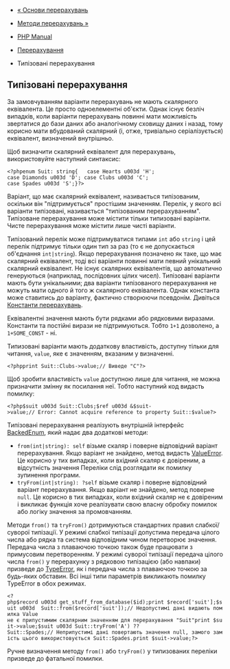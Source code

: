 - [« Основи перерахувань](language.enumerations.basics.md)
- [Методи перерахувань »](language.enumerations.methods.md)

- [PHP Manual](index.md)
- [Перерахування](language.enumerations.md)
- Типізовані перерахування

## Типізовані перерахування

За замовчуванням варіанти перерахувань не мають скалярного еквівалента. Це
просто одноелементні об'єкти. Однак існує безліч випадків,
коли варіанти перерахувань повинні мати можливість звертатися до бази
даних або аналогічному сховищу даних і назад, тому корисно
мати вбудований скалярний (і, отже, тривіально серіалізується)
еквівалент, визначений внутрішньо.

Щоб визначити скалярний еквівалент для перерахувань, використовуйте
наступний синтаксис:

`<?phpenum Suit: string{   case Hearts u003d 'H'; case Diamonds u003d 'D'; case Clubs u003d 'C'; case Spades u003d 'S';}?> `

Варіант, що має скалярний еквівалент, називається типізованим,
оскільки він "підтримується" простішим значенням. Перелік, у
якого всі варіанти типізовані, називається "типізованим
перерахуванням". Типізоване перерахування може містити тільки
типизовані варіанти. Чисте перерахування може містити лише
чисті варіанти.

Типізований перелік може підтримуватися типами `int` або
`string` і цей перелік підтримує тільки один тип за раз (то
є не допускається об'єднання `int|string`). Якщо перерахування
позначено як таке, що має скалярний еквівалент, тоді всі варіанти повинні
мати певний унікальний скалярний еквівалент. Не існує
скалярних еквівалентів, що автоматично генеруються (наприклад,
послідовних цілих чисел). Типізовані варіанти мають бути
унікальними; два варіанти типізованого перерахування не можуть мати
одного й того ж скалярного еквівалента. Однак константа може
ставитись до варіанту, фактично створюючи псевдонім. Дивіться
[Константи перерахувань](language.enumerations.constants.md).

Еквівалентні значення мають бути рядками або рядковими виразами.
Константи та постійні вирази не підтримуються. Тобто `1+1`
дозволено, а `1+SOME_CONST` - ні.

Типизовані варіанти мають додаткову властивість, доступну
тільки для читання, `value`, яке є значенням, вказаним у
визначенні.

` <?phpprint Suit::Clubs->value;// Виведе "C"?> `

Щоб зробити властивість `value` доступною лише для читання, не можна
призначити змінну як посилання неї. Тобто наступний код
видасть помилку:

` <?php$suit u003d Suit::Clubs;$ref u003d &$suit->value;// Error: Cannot acquire reference to property Suit::$value?> `

Типізовані перерахування реалізують внутрішній інтерфейс
[BackedEnum](class.backedenum.md), який надає два
додаткові методи:

- `from(int|string): self` візьме скаляр і поверне відповідний
варіант перерахування. Якщо варіант не знайдено, метод видасть
[ValueError](class.valueerror.md). Це корисно у тих випадках,
коли вхідний скаляр є довіреним, а відсутність значення
Переліки слід розглядати як помилку зупинення програми.
- `tryFrom(int|string): ?self` візьме скаляр і поверне відповідний
варіант перерахування. Якщо варіант не знайдено, метод поверне `null`.
Це корисно в тих випадках, коли вхідний скаляр не є
довіреним і викликає функція хоче реалізувати свою власну
обробку помилок або логіку значення за промовчанням.

Методи `from()` та `tryFrom()` дотримуються стандартних правил
слабкої/суворої типізації. У режимі слабкої типізації допустима передача
цілого числа або рядка та система відповідним чином перетворює
значення. Передача числа з плаваючою точкою також буде працювати з
примусовим перетворенням. У режимі суворої типізації передача
цілого числа `from()` у перерахунку з рядковою типізацією (або
навпаки) призведе до [TypeError](class.typeerror.md), як і передача
числа з плаваючою точкою за будь-яких обставин. Всі інші типи
параметрів викликають помилку TypeError в обох режимах.

` <?php$record u003d get_stuff_from_database($id);print $record['suit'];$suit u003d  Suit::from($record['suit']);// Недопустимі дані видають помилка Value не є припустимим скалярним значенням для перерахування "Suit"print $suit->value;$suit u003d Suit::tryFrom('A') ?? Suit::Spades;// Неприпустимі дані повертають значення null, замого замість цього використовується Suit::Spades.print $suit->value;?> `

Ручне визначення методу `from()` або `tryFrom()` у типизованих
переліки призведе до фатальної помилки.
